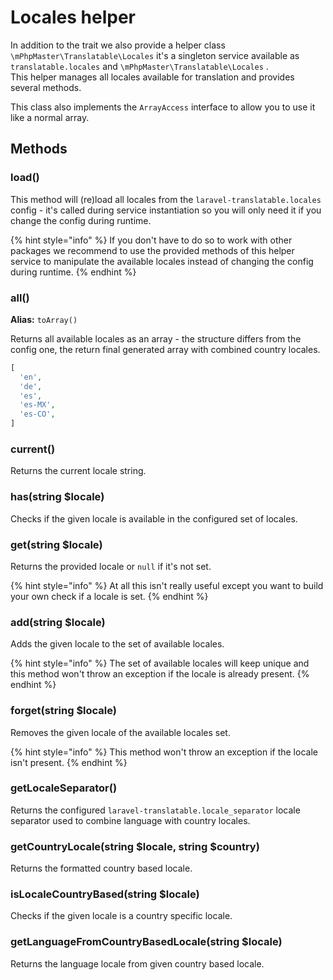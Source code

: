 # Locales helper

In addition to the trait we also provide a helper class `\mPhpMaster\Translatable\Locales` it's a singleton service available as `translatable.locales` and `\mPhpMaster\Translatable\Locales` .  
This helper manages all locales available for translation and provides several methods.

This class also implements the `ArrayAccess` interface to allow you to use it like a normal array.

## Methods

### load\(\)

This method will \(re\)load all locales from the `laravel-translatable.locales` config - it's called during service instantiation so you will only need it if you change the config during runtime.

{% hint style="info" %}
If you don't have to do so to work with other packages we recommend to use the provided methods of this helper service to manipulate the available locales instead of changing the config during runtime.
{% endhint %}

### all\(\)

**Alias:** `toArray()`

Returns all available locales as an array - the structure differs from the config one, the return final generated array with combined country locales.

```php
[
  'en',
  'de',
  'es',
  'es-MX',
  'es-CO',
]
```

### current\(\)

Returns the current locale string.

### has\(string $locale\)

Checks if the given locale is available in the configured set of locales.

### get\(string $locale\)

Returns the provided locale or `null` if it's not set.

{% hint style="info" %}
At all this isn't really useful except you want to build your own check if a locale is set.
{% endhint %}

### add\(string $locale\)

Adds the given locale to the set of available locales.

{% hint style="info" %}
The set of available locales will keep unique and this method won't throw an exception if the locale is already present.
{% endhint %}

### forget\(string $locale\)

Removes the given locale of the available locales set.

{% hint style="info" %}
This method won't throw an exception if the locale isn't present.
{% endhint %}

### getLocaleSeparator\(\)

Returns the configured `laravel-translatable.locale_separator` locale separator used to combine language with country locales.

### getCountryLocale\(string $locale, string $country\)

Returns the formatted country based locale.

### isLocaleCountryBased\(string $locale\)

Checks if the given locale is a country specific locale.

### getLanguageFromCountryBasedLocale\(string $locale\)

Returns the language locale from given country based locale.

